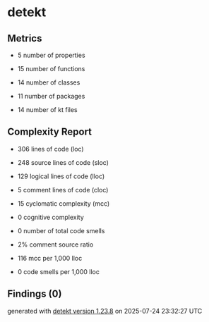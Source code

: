 # detekt

## Metrics

* 5 number of properties

* 15 number of functions

* 14 number of classes

* 11 number of packages

* 14 number of kt files

## Complexity Report

* 306 lines of code (loc)

* 248 source lines of code (sloc)

* 129 logical lines of code (lloc)

* 5 comment lines of code (cloc)

* 15 cyclomatic complexity (mcc)

* 0 cognitive complexity

* 0 number of total code smells

* 2% comment source ratio

* 116 mcc per 1,000 lloc

* 0 code smells per 1,000 lloc

## Findings (0)

generated with [detekt version 1.23.8](https://detekt.dev/) on 2025-07-24 23:32:27 UTC
